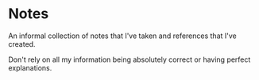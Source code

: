 # Notes
An informal collection of notes that I've taken and references that I've created. 

Don't rely on all my information being absolutely correct or having perfect explanations.  
